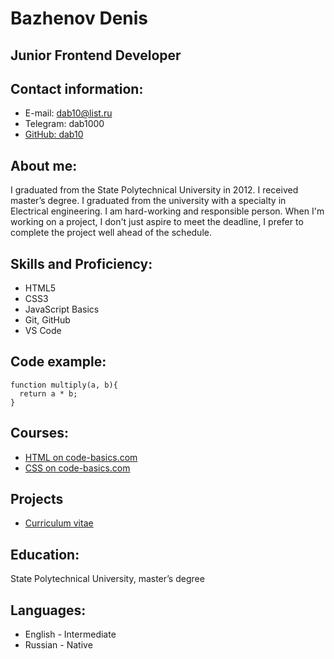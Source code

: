 # Bazhenov Denis
## Junior Frontend Developer
## Contact information:
* E-mail: dab10@list.ru
* Telegram: dab1000
* [GitHub: dab10](https://github.com/dab10)
## About me:
I graduated from the State Polytechnical University in 2012. I received master’s degree. I graduated from the university with a specialty in Electrical engineering.
I am hard-working and responsible person.
When I'm working on a project, I don't just aspire to meet the deadline, I prefer to complete the project well ahead of the schedule.
## Skills and Proficiency:
* HTML5
* CSS3
* JavaScript Basics
* Git, GitHub
* VS Code
## Code example:
```
function multiply(a, b){
  return a * b;
}
```
## Courses:
* [HTML on code-basics.com](https://ru.code-basics.com/languages/html)
* [CSS on code-basics.com](https://ru.code-basics.com/languages/css)
## Projects
* [Curriculum vitae](https://dab10.github.io/rsschool-cv/)
## Education:
State Polytechnical University, master’s degree
## Languages:
* English - Intermediate
* Russian - Native